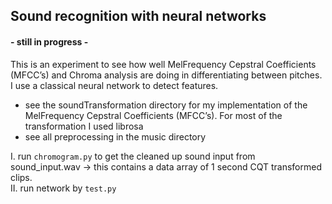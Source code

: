 ## Sound recognition with neural networks
####  - still in progress -
This is an experiment to see how well MelFrequency Cepstral Coefficients (MFCC’s) and Chroma analysis are doing in differentiating between pitches. I use a classical neural network to detect features.

 - see the soundTransformation directory for my implementation of the MelFrequency Cepstral Coefficients (MFCC’s). For most of the transformation I used librosa
 - see all preprocessing in the music directory    

I. run ```chromogram.py``` to get the cleaned up sound input from sound_input.wav -> this contains a data array of 1 second CQT transformed clips.   
II. run network by ```test.py```


